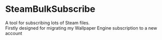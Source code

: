 # SteamBulkSubscribe

A tool for subscribing lots of Steam files.  
Firstly designed for migrating my Wallpaper Engine subscription to a new account